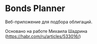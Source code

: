 # Bonds Planner

Веб-приложение для подбора облигаций.

Основано на работе Михаила Шадрина (https://habr.com/ru/articles/533016/)
